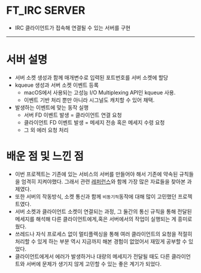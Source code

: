# FT_IRC SERVER
- IRC 클라이언트가 접속해 연결될 수 있는 서버를 구현
---

# 서버 설명
- 서버 소켓 생성과 함께 매개변수로 입력된 포트번호를 서버 소켓에 할당
- kqueue 생성과 서버 소켓 이벤트 등록
    - macOS에서 사용되는 고성능 I/O Multiplexing API인 kqueue 사용.
    - 이벤트 기반 처리 뿐만 아니라 시그널도 캐치할 수 있어 채택.
- 발생하는 이벤트에 맞는 동작 실행
    - 서버 FD 이벤트 발생 = 클라이언트 연결 요청
    - 클라이언트 FD 이벤트 발생 = 메세지 전송 혹은 메세지 수령 요청
    - 그 외 에러 요청 처리


# 배운 점 및 느낀 점
- 이번 프로젝트는 기존에 있는 서비스의 서버를 만들어야 해서 기존에 약속된 규칙들을 엄격히 지켜야했다. 그래서 관련 [레퍼런스](https://datatracker.ietf.org/doc/html/rfc1459)와 함께 가장 많은 자료들을 찾아본 과제였다.
- 또한 서버의 작동방식, 소켓 통신과 함께 `비동기적`동작에 대해 많이 고민했던 프로젝트였다.
- 서버 소켓과 클라이언트 소켓이 연결되는 과정, 그 둘간의 통신 규칙을 통해 전달된 메세지를 해석해 다른 클라이언트에게,혹은 서버에서의 작업이 실행되는 게 흥미로웠다.
- 쓰레드나 자식 프로세스 없이 멀티플렉싱을 통해 여러 클라이언트의 요청을 적절히 처리할 수 있게 하는 부분 역시 지금까지 해본 경험이 없었어서 재밌게 공부할 수 있었다.
- 클라이언트에게서 에러가 발생하거나 대량의 메세지가 전달될 때도 다른 클라이언트와 서버에 문제가 생기지 않게 고민할 수 있는 좋은 계기가 되었다.
